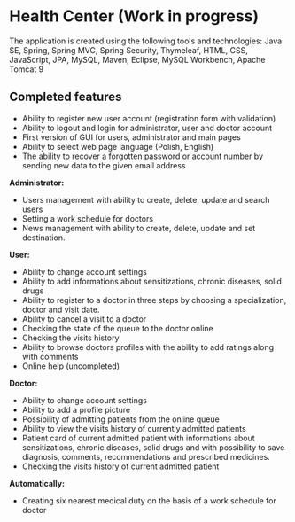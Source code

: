# Health Center (Work in progress)
The application is created using the following tools and technologies: Java SE, Spring, Spring MVC, Spring Security, Thymeleaf, HTML, CSS, JavaScript, JPA, MySQL, Maven, Eclipse, MySQL Workbench, Apache Tomcat 9

## Completed features
* Ability to register new user account (registration form with validation)
* Ability to logout and login for administrator, user and doctor account
* First version of GUI for users, administrator and main pages
* Ability to select web page language (Polish, English) 
* The ability to recover a forgotten password or account number by sending new data to the given email address

**Administrator:**
* Users management with ability to create, delete, update and search users
* Setting a work schedule for doctors
* News management with ability to create, delete, update and set destination.

**User:**
* Ability to change account settings
* Ability to add informations about sensitizations, chronic diseases, solid drugs
* Ability to register to a doctor in three steps by choosing a specialization, doctor and visit date.
* Ability to cancel a visit to a doctor
* Checking the state of the queue to the doctor online
* Checking the visits history
* Ability to browse doctors profiles with the ability to add ratings along with comments
* Online help (uncompleted)

**Doctor:**
* Ability to change account settings
* Ability to add a profile picture
* Possibility of admitting patients from the online queue
* Ability to view the visits history of currently admitted patients
* Patient card of current admitted patient with informations about sensitizations, chronic diseases, solid drugs and with possibility to save diagnosis, comments, recommendations and prescribed medicines.
* Checking the visits history of current admitted patient

**Automatically:**
* Creating six nearest medical duty on the basis of a work schedule for doctor
